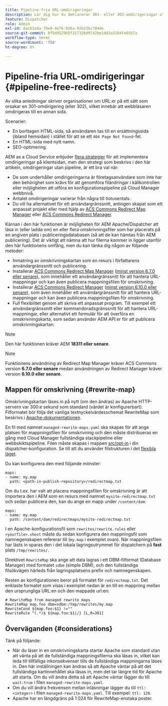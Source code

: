 ```yaml
---
title: Pipeline-fria URL-omdirigeringar
description: Lär dig hur du deklarerar 301- eller 302-omdirigeringar utan åtkomst till Git- eller Cloud Manager-pipelines.
feature: Dispatcher
role: Admin
exl-id: dacb1eda-79e0-4e76-926a-92b33bc784de
source-git-commit: 8f5dd529b5f317326d9742be1dd3a3104fe6957a
workflow-type: tm+mt
source-wordcount: '758'
ht-degree: 0%

---
```


# Pipeline-fria URL-omdirigeringar {#pipeline-free-redirects}

Av olika anledningar skriver organisationer om URL:er på ett sätt som orsakar en 301-omdirigering (eller 302), vilket innebär att webbläsaren omdirigeras till en annan sida.

Scenarier:

* En borttagen HTML-sida, så användaren tas till en ersättningssida (ibland hemsidan) i stället för att se ett `404 Page Not Found`-fel.
* En HTML-sida med nytt namn.
* SEO-optimering.

AEM as a Cloud Service erbjuder [flera strategier](https://experienceleague.adobe.com/en/docs/experience-manager-learn/foundation/administration/url-redirection) för att implementera omdirigeringar på klientsidan, men den strategi som beskrivs i den här artikeln, omdirigeringar utan pipeline, är ett bra val när:

* De som underhåller omdirigeringarna är företagsanvändare som inte har den behörighet som krävs för att genomföra filändringar i källkontrollen eller möjligheten att utföra en konfigurationspipeline på Cloud Manager webbnivå.
* Antalet omdirigeringar varierar från några till tiotusentals.
* Du vill ha alternativet för ett användargränssnitt, antingen skapat som ett anpassat projekt eller med hjälp av [ACS Commons Redirect Map Manager](https://adobe-consulting-services.github.io/acs-aem-commons/features/redirect-map-manager/index.html) eller [ACS Commons Redirect Manager](https://adobe-consulting-services.github.io/acs-aem-commons/features/redirect-manager/subpages/rewritemap.html).

Kärnan i den här funktionen är möjligheten för AEM Apache/Dispatcher att läsa in (eller ladda om) en eller flera omskrivningsfiler som har placerats på en angiven plats i publiceringsdatabasen (så att de kan hämtas från AEM publicering). Det är viktigt att nämna att hur filerna kommer in ligger utanför den här funktionens omfång, men du kan tänka dig någon av följande metoder:

* Inmatning av omskrivningskartan som en resurs i författarens användargränssnitt och publicering.
* Installerar [ACS Commons Redirect Map Manager](https://adobe-consulting-services.github.io/acs-aem-commons/features/redirect-map-manager/index.html) ([minst version 6.7.0 eller senare](https://github.com/Adobe-Consulting-Services/acs-aem-commons/releases)), som innehåller ett användargränssnitt för att hantera URL-mappningar och kan även publicera mappningsfilen för omskrivning.
* Installerar [ACS Commons Redirect Manager](https://adobe-consulting-services.github.io/acs-aem-commons/features/redirect-manager/subpages/rewritemap.html) ([minst version 6.10.0 eller senare](https://github.com/Adobe-Consulting-Services/acs-aem-commons/releases)), som även innehåller ett användargränssnitt för att hantera URL-mappningar och kan även publicera mappningsfilen för omskrivning.
* Full flexibilitet genom att skriva ett anpassat program. Till exempel ett användargränssnitt eller kommandoradsgränssnitt för att hantera URL-mappningar, eller alternativt ett formulär för att överföra en omskrivningskarta, som sedan använder AEM API:er för att publicera omskrivningskartan.

>[!NOTE]
> Den här funktionen kräver AEM **18311 eller senare**.

>[!NOTE]
> Funktionens användning av Redirect Map Manager kräver ACS Commons version **6.7.0 eller senare** medan användningen av Redirect Manager kräver version **6.10.0 eller senare**.

## Mappen för omskrivning {#rewrite-map}

Omskrivningskartan läses in på nytt (om den ändras) av Apache HTTP-servern var 300:e sekund som standard (värdet är konfigurerbart). Filformatet bör följa det vanliga textnyckelvärdesschemat RewriteMap som beskrivs i [Apache-dokumentationen](https://httpd.apache.org/docs/2.4/rewrite/rewritemap.html#txt).

En fil med namnet `managed-rewrite-maps.yaml` ska skapas för att ange platsen för mappningsfilen för omskrivning och den måste distribueras en gång med Cloud Manager fullständiga stackpipeline eller webbskiktspipeline. Filen måste skapas i mappen [src/opt-in](https://github.com/adobe/aem-project-archetype/tree/develop/src/main/archetype/dispatcher.cloud/src/opt-in) i din dispatcher-konfiguration. Se till att du använder filstrukturen i det [flexibla läget](/help/implementing/dispatcher/validation-debug.md#flexible-mode-file-structure).

Du kan konfigurera den med följande mönster:

```
maps:
- name: my.map
  path: <path-in-publish-repository>/redirectmap.txt
```

Om du t.ex. har valt att placera mappningsfilen för omskrivning är att importera den i AEM som en resurs med namnet `mysite-redirectmap.txt` och sedan publicera den, kan du ange en mapp under `/content/dam`:

```
maps:
- name: my.map
  path: /content/dam/redirectmaps/mysite-redirectmap.txt
```

I en Apache-konfigurationsfil som `rewrites/rewrite.rules` eller `<yourfile>.vhost` måste du sedan konfigurera den mappningsfil som namnegenskapen refererar till (`my.map` i exemplet ovan). När mappningsfilen har lästs in sparas den i det lokala lagringsutrymmet för dispatchern på **fast** plats `/tmp/rewrites/`.

Direktivet `RewriteMap` ska ange att data lagras i ett DBM-filformat (Database Manager) med formatet `sdbm` (simple DBM), och den fullständiga filsökvägen härleds från lagringsplatsens prefix och namnegenskapen.

Resten av konfigurationen beror på formatet för `redirectmap.txt`. Det enklaste formatet som visas i exemplet nedan är en till en mappning mellan den ursprungliga URL:en och den mappade url:en:

```
# RewriteMap from managed rewrite maps
RewriteMap map.foo dbm=sdbm:/tmp/rewrites/my.map
RewriteCond ${map.foo:$1} !=""
RewriteRule ^(.*)$ ${map.foo:$1|/} [L,R=301]
```


## Överväganden {#considerations}

Tänk på följande:

* När du läser in en omskrivningskarta startar Apache som standard utan att vänta på att de fullständiga mappningsfilerna ska läsas in, vilket kan leda till tillfälliga inkonsekvenser tills de fullständiga mappningarna läses in. Den här inställningen kan ändras så att Apache väntar på att det fullständiga kartinnehållet ska läsas in, men det tar längre tid för Apache att starta. Om du vill ändra detta så att Apache väntar lägger du till `wait:true` i filen `managed-rewrite-maps.yaml`.
* Om du vill ändra frekvensen mellan inläsningar lägger du till `ttl: <integer>` i filen `managed-rewrite-maps.yaml`. Till exempel: `ttl: 120`.
* Apache har en längdgräns på 1 024 för RewriteMap-enstaka poster.
